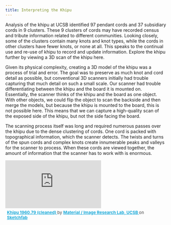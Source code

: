 ```yaml
---
title: Interpreting the Khipu
---
```


Analysis of the khipu at UCSB identified 97 pendant cords and 37 subsidiary cords in 9 clusters.  These 9 clusters of cords may have recorded census and tribute information related to different communities. Looking closely, some of the clusters contain many knots and knot types, while the cords in other clusters have fewer knots, or none at all. This speaks to the continual use and re-use of khipu to record and update information. Explore the khipu further by viewing a 3D scan of the khipu here.

Given its physical complexity, creating a 3D model of the khipu was a process of trial and error. The goal was to preserve as much knot and cord detail as possible, but conventional 3D scanners initially had trouble capturing that much detail on such a small scale. Our scanner had trouble differentiating between the khipu and the board it is mounted on. Essentially, the scanner thinks of the khipu and the board as one object. With other objects, we could flip the object to scan the backside and then merge the models, but because the khipu is mounted to the board, this is not possible here. This means that we can capture a high-quality scan of the exposed side of the khipu, but not the side facing the board.

The scanning process itself was long and required numerous passes over the khipu due to the dense clustering of cords. One cord is packed with topographical information, which the scanner detects. The twists and turns of the spun cords and complex knots create innumerable peaks and valleys for the scanner to process. When these cords are viewed together, the amount of information that the scanner has to work with is enormous.

<div class="sketchfab-embed-wrapper"> <iframe title="Khipu 1960.79 (cleaned)" frameborder="0" allowfullscreen mozallowfullscreen="true" webkitallowfullscreen="true" allow="autoplay; fullscreen; xr-spatial-tracking" xr-spatial-tracking execution-while-out-of-viewport execution-while-not-rendered web-share src="https://sketchfab.com/models/ebd5572964da4083909dfda31fcac062/embed"> </iframe> <p style="font-size: 13px; font-weight: normal; margin: 5px; color: #4A4A4A;"> <a href="https://sketchfab.com/3d-models/khipu-196079-cleaned-ebd5572964da4083909dfda31fcac062?utm_medium=embed&utm_campaign=share-popup&utm_content=ebd5572964da4083909dfda31fcac062" target="_blank" rel="nofollow" style="font-weight: bold; color: #1CAAD9;"> Khipu 1960.79 (cleaned) </a> by <a href="https://sketchfab.com/ucsb-mirl?utm_medium=embed&utm_campaign=share-popup&utm_content=ebd5572964da4083909dfda31fcac062" target="_blank" rel="nofollow" style="font-weight: bold; color: #1CAAD9;"> Material / Image Research Lab, UCSB </a> on <a href="https://sketchfab.com?utm_medium=embed&utm_campaign=share-popup&utm_content=ebd5572964da4083909dfda31fcac062" target="_blank" rel="nofollow" style="font-weight: bold; color: #1CAAD9;">Sketchfab</a></p></div>